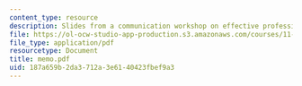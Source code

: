```yaml
---
content_type: resource
description: Slides from a communication workshop on effective professional writing.
file: https://ol-ocw-studio-app-production.s3.amazonaws.com/courses/11-201-gateway-planning-action-fall-2007/187a659b2da3712a3e6140423fbef9a3_memo.pdf
file_type: application/pdf
resourcetype: Document
title: memo.pdf
uid: 187a659b-2da3-712a-3e61-40423fbef9a3
---
```

